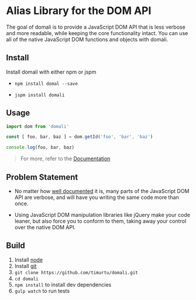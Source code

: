 # Alias Library for the DOM API

The goal of domali is to provide a JavaScript DOM API that is less verbose and
more readable, while keeping the core functionality intact. You can use
all of the native JavaScript DOM functions and objects with domali.

## Install
Install domali with either npm or jspm
- `npm install domal --save`

- `jspm install domali`

## Usage
```javascript
import dom from 'domali'

const [ foo, bar, baz ] = dom.getId('foo', 'bar', 'baz')

console.log(foo, bar, baz)
```
> For more, refer to the [Documentation](docs/api.md)

## Problem Statement
- No matter how
[well documented](https://developer.mozilla.org/en-US/docs/Web/API/Document_Object_Model)
it is, many parts of the JavaScript DOM API are verbose, and will have you
writing the same code more than once.

- Using JavaScript DOM manipulation libraries like jQuery make your code
leaner, but also force you to conform to them, taking away your control
over the native DOM API.

## Build

1. Install [node](https://nodejs.org)
1. Install [git](https://git-scm.org)
1. `git clone https://github.com/timurtu/domali.git`
1. `cd domali`
1. `npm install` to install dev dependencies
1. `gulp watch` to run tests
